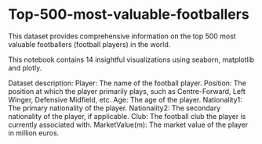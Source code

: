 # Top-500-most-valuable-footballers
This dataset provides comprehensive information on the top 500 most valuable footballers (football players) in the world.

This notebook contains 14 insightful visualizations using seaborn, matplotlib and plotly.


Dataset description:
Player: The name of the football player.
Position: The position at which the player primarily plays, such as Centre-Forward, Left Winger, Defensive Midfield, etc.
Age: The age of the player.
Nationality1: The primary nationality of the player.
Nationality2: The secondary nationality of the player, if applicable.
Club: The football club the player is currently associated with.
MarketValue(m): The market value of the player in million euros.
